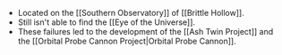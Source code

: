 - Located on the [[Southern Observatory]] of [[Brittle Hollow]].
- Still isn't able to find the [[Eye of the Universe]].
- These failures led to the development of the [[Ash Twin Project]] and the [[Orbital Probe Cannon Project|Orbital Probe Cannon]].